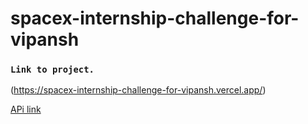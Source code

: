 # spacex-internship-challenge-for-vipansh

### `Link to project.`

(https://spacex-internship-challenge-for-vipansh.vercel.app/)

[APi link](https://docs.spacexdata.com/?version=latest#5fc4c846-c373-43df-a10a-e9faf80a8b0a)



